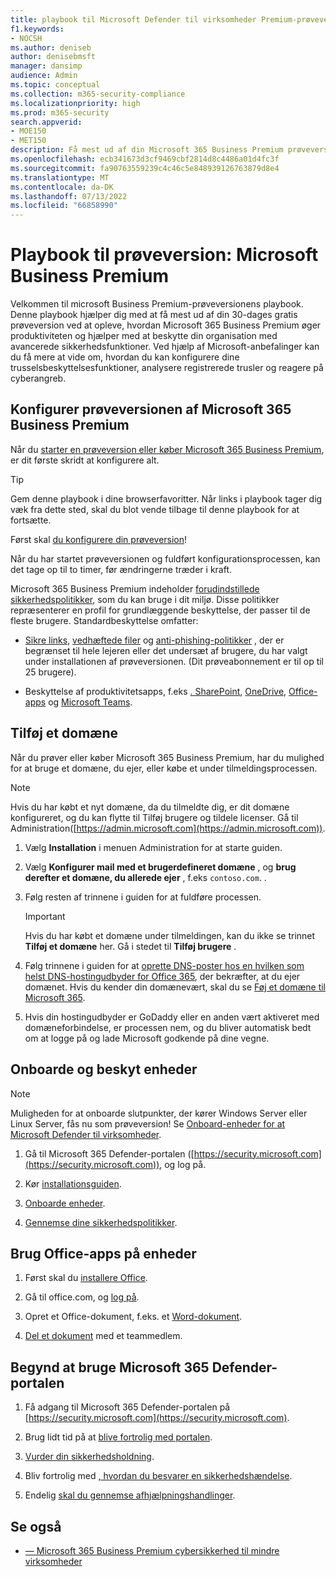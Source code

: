 ```yaml
---
title: playbook til Microsoft Defender til virksomheder Premium-prøveversion
f1.keywords:
- NOCSH
ms.author: deniseb
author: denisebmsft
manager: dansimp
audience: Admin
ms.topic: conceptual
ms.collection: m365-security-compliance
ms.localizationpriority: high
ms.prod: m365-security
search.appverid:
- MOE150
- MET150
description: Få mest ud af din Microsoft 365 Business Premium prøveversion. Prøv nogle af de vigtigste produktivitets- og sikkerhedsfunktioner.
ms.openlocfilehash: ecb341673d3cf9469cbf2814d8c4486a01d4fc3f
ms.sourcegitcommit: fa90763559239c4c46c5e848939126763879d8e4
ms.translationtype: MT
ms.contentlocale: da-DK
ms.lasthandoff: 07/13/2022
ms.locfileid: "66858990"
---
```

# <a name="trial-playbook-microsoft-business-premium"></a>Playbook til prøveversion: Microsoft Business Premium

Velkommen til microsoft Business Premium-prøveversionens playbook. Denne playbook hjælper dig med at få mest ud af din 30-dages gratis prøveversion ved at opleve, hvordan Microsoft 365 Business Premium øger produktiviteten og hjælper med at beskytte din organisation med avancerede sikkerhedsfunktioner. Ved hjælp af Microsoft-anbefalinger kan du få mere at vide om, hvordan du kan konfigurere dine trusselsbeskyttelsesfunktioner, analysere registrerede trusler og reagere på cyberangreb.

## <a name="set-up-the-microsoft-365-business-premium-trial"></a>Konfigurer prøveversionen af Microsoft 365 Business Premium

Når du [starter en prøveversion eller køber Microsoft 365 Business Premium](get-microsoft-365-business-premium.md), er dit første skridt at konfigurere alt.

> [!TIP]
> Gem denne playbook i dine browserfavoritter. Når links i playbook tager dig væk fra dette sted, skal du blot vende tilbage til denne playbook for at fortsætte.

Først skal [du konfigurere din prøveversion](../business-premium/m365bp-setup.md)!

Når du har startet prøveversionen og fuldført konfigurationsprocessen, kan det tage op til to timer, før ændringerne træder i kraft.

Microsoft 365 Business Premium indeholder [forudindstillede sikkerhedspolitikker](/security/office-365-security/preset-security-policies.md), som du kan bruge i dit miljø. Disse politikker repræsenterer en profil for grundlæggende beskyttelse, der passer til de fleste brugere. Standardbeskyttelse omfatter:

- [Sikre links](../security/office-365-security/safe-links.md), [vedhæftede filer](../security/office-365-security/safe-attachments.md) og [anti-phishing-politikker](../security/office-365-security/anti-phishing-protection.md) , der er begrænset til hele lejeren eller det undersæt af brugere, du har valgt under installationen af prøveversionen. (Dit prøveabonnement er til op til 25 brugere).

- Beskyttelse af produktivitetsapps, f.eks [. SharePoint](/sharepoint/introduction), [OneDrive](/onedrive/one-drive-quickstart-small-business), [Office-apps](/deployoffice/about-microsoft-365-apps) og [Microsoft Teams](/microsoftteams/teams-overview).

## <a name="add-a-domain"></a>Tilføj et domæne

Når du prøver eller køber Microsoft 365 Business Premium, har du mulighed for at bruge et domæne, du ejer, eller købe et under tilmeldingsprocessen.

> [!NOTE]
> Hvis du har købt et nyt domæne, da du tilmeldte dig, er dit domæne konfigureret, og du kan flytte til Tilføj brugere og tildele licenser. Gå til Administration([https://admin.microsoft.com](https://admin.microsoft.com)).

1. Vælg **Installation** i menuen Administration for at starte guiden.

2. Vælg **Konfigurer mail med et brugerdefineret domæne** , og **brug derefter et domæne, du allerede ejer** , f.eks `contoso.com`. .

3. Følg resten af trinnene i guiden for at fuldføre processen.

   > [!Important]
   > Hvis du har købt et domæne under tilmeldingen, kan du ikke se trinnet **Tilføj et domæne** her. Gå i stedet til **Tilføj brugere** .

4. Følg trinnene i guiden for at [oprette DNS-poster hos en hvilken som helst DNS-hostingudbyder for Office 365](/microsoft-365/admin/get-help-with-domains/create-dns-records-at-any-dns-hosting-provider), der bekræfter, at du ejer domænet. Hvis du kender din domænevært, skal du se [Føj et domæne til Microsoft 365](/microsoft-365/admin/setup/add-domain).

5. Hvis din hostingudbyder er GoDaddy eller en anden vært aktiveret med domæneforbindelse, er processen nem, og du bliver automatisk bedt om at logge på og lade Microsoft godkende på dine vegne.

## <a name="onboard-and-protect-devices"></a>Onboarde og beskyt enheder

> [!NOTE]
> Muligheden for at onboarde slutpunkter, der kører Windows Server eller Linux Server, fås nu som prøveversion! Se [Onboard-enheder for at Microsoft Defender til virksomheder](../security/defender-business/mdb-onboard-devices.md).

1. Gå til Microsoft 365 Defender-portalen ([https://security.microsoft.com](https://security.microsoft.com)), og log på.

2. Kør [installationsguiden](../security/defender-business/mdb-use-wizard.md).

3. [Onboarde enheder](../security/defender-business/mdb-onboard-devices.md).

4. [Gennemse dine sikkerhedspolitikker](../security/defender-business/mdb-configure-security-settings.md).

## <a name="use-office-apps-on-devices"></a>Brug Office-apps på enheder

1. Først skal du [installere Office](m365bp-install-office-apps.md).

2. Gå til office.com, og [log på](https://support.microsoft.com/office/get-started-at-office-com-91a4ec74-67fe-4a84-a268-f6bdf3da1804).

3. Opret et Office-dokument, f.eks. et [Word-dokument](https://support.microsoft.com/office/basic-tasks-in-word-87b3243c-b0bf-4a29-82aa-09a681999fdc).

4. [Del et dokument](https://support.microsoft.com/office/share-your-documents-651e1cb9-9a51-46dc-8d32-bdb7d928eedd) med et teammedlem.

## <a name="start-using-the-microsoft-365-defender-portal"></a>Begynd at bruge Microsoft 365 Defender-portalen 

1. Få adgang til Microsoft 365 Defender-portalen på [https://security.microsoft.com](https://security.microsoft.com).

2. Brug lidt tid på at [blive fortrolig med portalen](../security/defender-business/mdb-get-started.md).

3. [Vurder din sikkerhedsholdning](../security/defender/microsoft-secure-score.md).

4. Bliv fortrolig med [, hvordan du besvarer en sikkerhedshændelse](../security/defender-business/mdb-respond-mitigate-threats.md).

5. Endelig [skal du gennemse afhjælpningshandlinger](../security/defender-business/mdb-review-remediation-actions.md).

## <a name="see-also"></a>Se også

- [&mdash; Microsoft 365 Business Premium cybersikkerhed til mindre virksomheder](index.md)